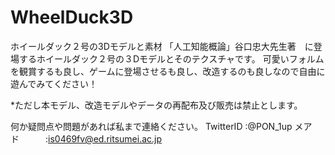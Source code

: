 # WheelDuck3D
ホイールダック２号の3Dモデルと素材
「人工知能概論」谷口忠大先生著　に登場するホイールダック２号の３Dモデルとそのテクスチャです。
可愛いフォルムを観賞するも良し、ゲームに登場させるも良し、改造するのも良しなので自由に遊んでみてください！

*ただし本モデル、改造モデルやデータの再配布及び販売は禁止とします。

何か疑問点や問題があれば私まで連絡ください。
TwitterID :@PON_1up
メアド　　　:is0469fv@ed.ritsumei.ac.jp
